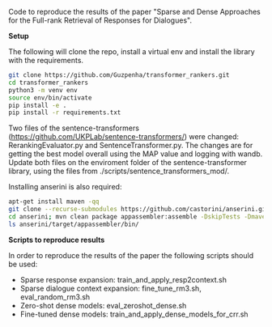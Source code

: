 Code to reproduce the results of the paper "Sparse and Dense Approaches for the Full-rank Retrieval of Responses for Dialogues".

**Setup**

The following will clone the repo, install a virtual env and install the library with the requirements.

```bash
git clone https://github.com/Guzpenha/transformer_rankers.git
cd transformer_rankers
python3 -m venv env
source env/bin/activate
pip install -e .
pip install -r requirements.txt
```

Two files of the sentence-transformers (https://github.com/UKPLab/sentence-transformers/) were changed:  RerankingEvaluator.py and SentenceTransformer.py. The changes are for getting the best model overall using the MAP value and logging with wandb. Update both files on the enviroment folder of the sentence-transformer library, using the files from ./scripts/sentence_transformers_mod/.

Installing anserini is also required:

```bash
apt-get install maven -qq
git clone --recurse-submodules https://github.com/castorini/anserini.git
cd anserini; mvn clean package appassembler:assemble -DskipTests -Dmaven.javadoc.skip=true
ls anserini/target/appassembler/bin/
```

**Scripts to reproduce results**

In order to reproduce the results of the paper the following scripts should be used:

- Sparse response expansion: train_and_apply_resp2context.sh
- Sparse dialogue context expansion: fine_tune_rm3.sh, eval_random_rm3.sh
- Zero-shot dense models: eval_zeroshot_dense.sh
- Fine-tuned dense models: train_and_apply_dense_models_for_crr.sh
